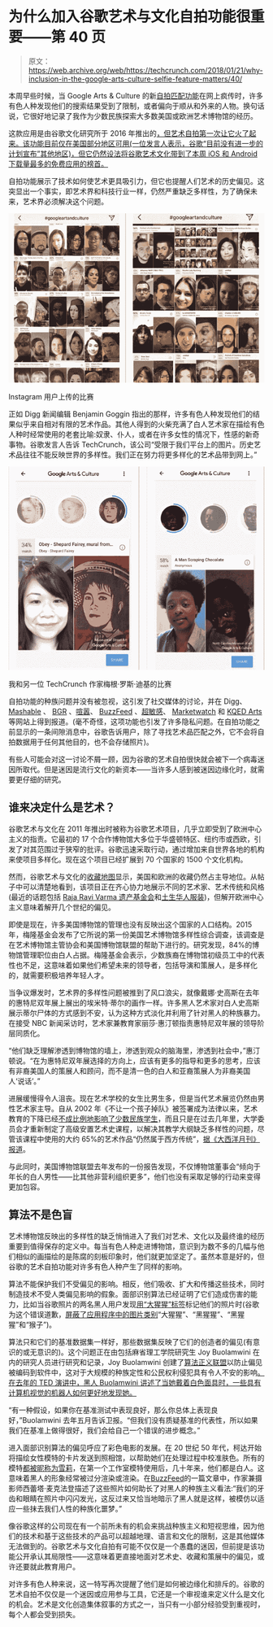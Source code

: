 # 为什么加入谷歌艺术与文化自拍功能很重要——第 40 页

> 原文：<https://web.archive.org/web/https://techcrunch.com/2018/01/21/why-inclusion-in-the-google-arts-culture-selfie-feature-matters/40/>

本周早些时候，当 Google Arts & Culture 的新[自拍匹配功能](https://web.archive.org/web/20200110005157/https://www.blog.google/topics/arts-culture/exploring-art-through-selfies-google-arts-culture/)在网上疯传时，许多有色人种发现他们的搜索结果受到了限制，或者偏向于顺从和外来的人物。换句话说，它很好地记录了我作为少数民族探索大多数美国或欧洲艺术博物馆的经历。

这款应用是由谷歌文化研究所于 2016 年推出的[，但艺术自拍第一次让它火了起来。该功能目前仅在美国部分地区可用(一位发言人表示，谷歌“目前没有进一步的计划宣布”其他地区)，但它仍然设法将谷歌艺术文化带到了本周 iOS 和 Android 下载量最多的免费应用的榜首。](https://web.archive.org/web/20200110005157/https://beta.techcrunch.com/2016/07/20/googles-new-arts-culture-app-brings-the-worlds-art-virtual-tours-and-more-to-your-smartphone/)

自拍功能展示了技术如何使艺术更具吸引力，但它也提醒人们艺术的历史偏见。这突显出一个事实，即艺术界和科技行业一样，仍然严重缺乏多样性，为了确保未来，艺术界必须解决这个问题。

[![](img/627060e708e2853900874c0ccc0c7742.png)](https://web.archive.org/web/20200110005157/https://beta.techcrunch.com/wp-content/uploads/2018/01/img_8728.jpg)

Instagram 用户上传的比赛

正如 Digg 新闻编辑 Benjamin Goggin 指出的那样，许多有色人种发现他们的结果似乎来自相对有限的艺术作品。其他人得到的火柴充满了白人艺术家在描绘有色人种时经常使用的老套比喻:奴隶、仆人，或者在许多女性的情况下，性感的新奇事物。谷歌发言人告诉 TechCrunch，该公司“受限于我们平台上的图片。历史艺术品往往不能反映世界的多样性。我们正在努力将更多样化的艺术品带到网上。”

[![](img/fa09b558b45b118e3bf47b6bbeb6255f.png)](https://web.archive.org/web/20200110005157/https://beta.techcrunch.com/wp-content/uploads/2018/01/img_8726.jpg)

我和另一位 TechCrunch 作家梅根·罗斯·迪基的比赛

自拍功能的种族问题并没有被忽视，这引发了社交媒体的讨论，并在 Digg、 [Mashable](https://web.archive.org/web/20200110005157/http://mashable.com/2018/01/16/google-arts-culture-app-race-problem-racist/) 、 [BGR](https://web.archive.org/web/20200110005157/http://bgr.com/2018/01/17/google-art-selfie-viral-app-privacy-racism/) 、[喧嚣](https://web.archive.org/web/20200110005157/https://www.bustle.com/p/googles-arts-culture-app-is-being-called-racist-but-the-problem-goes-beyond-the-actual-app-7929384)、 [BuzzFeed](https://web.archive.org/web/20200110005157/https://www.buzzfeed.com/krishrach/asian-people-are-not-impressed-with-their-matches-googles) 、[超敏感](https://web.archive.org/web/20200110005157/https://hyperallergic.com/421626/google-arts-culture-app-matches-selfies-portraits/)、 [Marketwatch](https://web.archive.org/web/20200110005157/https://www.marketwatch.com/story/why-googles-selfie-app-works-better-for-white-people-2018-01-17) 和 [KQED Arts](https://web.archive.org/web/20200110005157/https://ww2.kqed.org/arts/2018/01/17/google-arts-and-culture-selfie-app-inherits-art-world-disparities/) 等网站上得到报道。(毫不奇怪，这项功能也引发了许多隐私问题。在自拍功能之前显示的一条间隙消息中，谷歌告诉用户，除了寻找艺术品匹配之外，它不会将自拍数据用于任何其他目的，也不会存储照片)。

有些人可能会对这一讨论不屑一顾，因为谷歌的艺术自拍很快就会被下一个病毒迷因所取代。但是迷因是流行文化的新资本——当许多人感到被迷因边缘化时，就需要更仔细的研究。

## 谁来决定什么是艺术？

谷歌艺术与文化在 2011 年推出时被称为谷歌艺术项目，几乎立即受到了欧洲中心主义的指责。它最初的 17 个合作博物馆大多位于华盛顿特区、纽约市或西欧，引发了对其范围过于狭窄的批评。谷歌迅速采取行动，通过增加来自世界各地的机构来使项目多样化。现在这个项目已经扩展到 70 个国家的 1500 个文化机构。

然而，谷歌艺术与文化的[收藏地图](https://web.archive.org/web/20200110005157/https://www.google.com/culturalinstitute/beta/u/0/partner?tab=map)显示，美国和欧洲的收藏仍然占主导地位。从帖子中可以清楚地看到，该项目正在齐心协力地展示不同的艺术家、艺术传统和风格(最近的话题包括 [Raja Ravi Varma 遗产基金会](https://web.archive.org/web/20200110005157/https://www.google.com/culturalinstitute/beta/u/0/partner/the-raja-ravi-varma-heritage-foundation)和[土生华人服装](https://web.archive.org/web/20200110005157/https://www.google.com/culturalinstitute/beta/u/0/exhibit/WQJyGAwa3F7DJA))，但解开欧洲中心主义意味着解开几个世纪的偏见。

即使是现在，许多美国博物馆的管理也没有反映出这个国家的人口结构。2015 年，梅隆基金会发布了它所说的第一份美国艺术博物馆多样性综合调查，该调查是在艺术博物馆主管协会和美国博物馆联盟的帮助下进行的。研究发现，84%的博物馆管理职位由白人占据。梅隆基金会表示，少数族裔在博物馆初级员工中的代表性也不足，这意味着如果他们希望未来的领导者，包括导演和策展人，是多样化的，就需要积极培养年轻人才。

当争议爆发时，艺术界的多样性问题被推到了风口浪尖，就像戴娜·史高斯在去年的惠特尼双年展上展出的埃米特·蒂尔的画作一样。许多黑人艺术家对白人史高斯展示蒂尔尸体的方式感到不安，认为这种方式淡化并利用了针对黑人的种族暴力。在接受 NBC 新闻采访时，艺术家兼教育家丽莎·惠汀顿指责惠特尼双年展的领导阶层同质化。

“他们缺乏理解渗透到博物馆的墙上，渗透到观众的脑海里，渗透到社会中，”惠汀顿说。“在为惠特尼双年展选择的方向上，应该有更多的指导和更多的思考，应该有非裔美国人的策展人和顾问，而不是清一色的白人和亚裔策展人为非裔美国人‘说话’。”

进展缓慢得令人沮丧。现在艺术学校的女生比男生多，但是当代艺术展览仍然由男性艺术家主导。自从 2002 年《不让一个孩子掉队》被签署成为法律以来，艺术教育的下降已经[不成比例地影响了少数民族学生](https://web.archive.org/web/20200110005157/http://blogs.edweek.org/edweek/curriculum/2011/02/new_study_suggests_arts_ed_for.html)，而且只是在过去几年里，大学委员会才重新制定了高级安置艺术史课程，以解决其教学大纲缺乏多样性的问题，尽管该课程中使用的大约 65%的艺术作品“仍然属于西方传统”，[据《大西洋月刊》报道](https://web.archive.org/web/20200110005157/https://www.theatlantic.com/education/archive/2016/02/rewriting-art-history/435426/)。

与此同时，美国博物馆联盟去年发布的一份报告发现，不仅博物馆董事会“倾向于年长的白人男性——比其他非营利组织更多”，他们也没有采取足够的行动来变得更加包容。

## 算法不是色盲

艺术博物馆反映出的多样性的缺乏悄悄进入了我们对艺术、文化以及最终谁的经历重要到值得保存的定义中。每当有色人种走进博物馆，意识到为数不多的几幅与他们相似的画描绘的是陈腐的刻板印象时，他们就更加坚定了。虽然本意是好的，但谷歌的艺术自拍功能对许多有色人种产生了同样的影响。

算法不能保护我们不受偏见的影响。相反，他们吸收、扩大和传播这些技术，同时制造技术不受人类偏见影响的假象。面部识别算法已经证明了它们造成伤害的能力，比如当谷歌照片的两名黑人用户发现[用“大猩猩”标签](https://web.archive.org/web/20200110005157/https://www.theverge.com/2015/7/1/8880363/google-apologizes-photos-app-tags-two-black-people-gorillas)标记他们的照片时(谷歌为这个错误道歉，[屏蔽了应用程序中的图片类别](https://web.archive.org/web/20200110005157/https://www.wired.com/story/when-it-comes-to-gorillas-google-photos-remains-blind/)“大猩猩”、“黑猩猩”、“黑猩猩”和“猴子”)。

算法只和它们的基准数据集一样好，那些数据集反映了它们的创造者的偏见(有意识的或无意识的)。这个问题正在由包括麻省理工学院研究生 Joy Buolamwini 在内的研究人员进行研究和记录，Joy Buolamwini 创建了[算法正义联盟](https://web.archive.org/web/20200110005157/https://www.ajlunited.org/)以防止偏见被编码到软件中，这对于大规模的种族定性和公民权利侵犯具有令人不安的影响[。在去年的 TED 演讲中，黑人 Buolamwini 讲述了当她戴着白色面具时，一些具有计算机视觉的机器人如何更好地发现她。](https://web.archive.org/web/20200110005157/https://www.theatlantic.com/technology/archive/2016/04/the-underlying-bias-of-facial-recognition-systems/476991/)

“有一种假设，如果你在基准测试中表现良好，那么你总体上表现良好，”Buolamwini 去年五月告诉卫报。“但我们没有质疑基准的代表性，所以如果我们在基准上做得很好，我们会给自己一个错误的进步概念。”

进入面部识别算法的偏见呼应了彩色电影的发展。在 20 世纪 50 年代，柯达开始将描绘女性模特的卡片发送到照相馆，以帮助她们在处理过程中校准肤色。所有的模特[都被昵称为雪莉](https://web.archive.org/web/20200110005157/https://www.npr.org/2014/11/13/363517842/for-decades-kodak-s-shirley-cards-set-photography-s-skin-tone-standard)，在第一个工作室模特使用后，几十年来，他们都是白人。这意味着黑人的形象经常被过分渲染或渲染。在[BuzzFeed](https://web.archive.org/web/20200110005157/https://www.buzzfeed.com/syreetamcfadden/teaching-the-camera-to-see-my-skin)的一篇文章中，作家兼摄影师西蕾塔·麦克法登描述了这些照片如何助长了对黑人的种族主义看法:“我们的牙齿和眼睛在照片中闪闪发光，这反过来又恰当地暗示了黑人就是这样，被模仿以适应一些抹去我们人性的种族化噩梦。”

像谷歌这样的公司现在有一个前所未有的机会来挑战种族主义和短视思维，因为他们的技术和基于这些技术的产品可以超越地理、语言和文化的限制，这是其他媒体无法做到的。谷歌艺术与文化自拍有可能不仅仅是一个愚蠢的迷因，但前提是该功能公开承认其局限性——这意味着更直接地面对艺术史、收藏和策展中的偏见，或许还要就此教育用户。

对许多有色人种来说，这一特写再次提醒了他们是如何被边缘化和排斥的。谷歌的艺术自拍不仅仅是一个迷因或应用参与工具，它还是一个审视谁来定义什么是文化的机会。艺术是文化创造集体叙事的方式之一，当只有一小部分经验受到重视时，每个人都会受到损失。